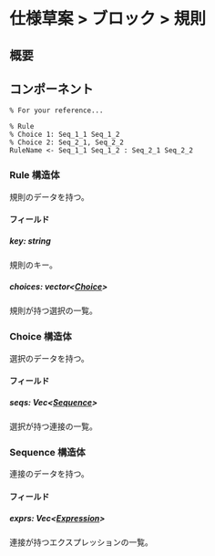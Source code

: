 # 仕様草案 > ブロック > 規則

## 概要

## コンポーネント

```
% For your reference...

% Rule
% Choice 1: Seq_1_1 Seq_1_2
% Choice 2: Seq_2_1, Seq_2_2
RuleName <- Seq_1_1 Seq_1_2 : Seq_2_1 Seq_2_2
```

### Rule 構造体

規則のデータを持つ。

#### フィールド

##### key: string

規則のキー。

##### choices: vector\<[Choice](./index.md#Choice%20%構造体)>

規則が持つ選択の一覧。

### Choice 構造体

選択のデータを持つ。

#### フィールド

##### seqs: Vec\<[Sequence](./index.md#Sequence%20%構造体)>

選択が持つ連接の一覧。

### Sequence 構造体

連接のデータを持つ。

#### フィールド

##### exprs: Vec\<[Expression](./expr/index.md#Expression%20%構造体)>

連接が持つエクスプレッションの一覧。
